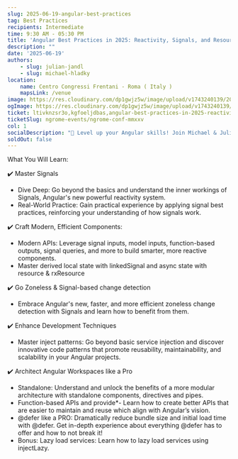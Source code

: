 ```yaml
---
slug: 2025-06-19-angular-best-practices
tag: Best Practices
recipients: Intermediate
time: 9:30 AM - 05:30 PM
title: 'Angular Best Practices in 2025: Reactivity, Signals, and Resource Based Architecture'
description: ""
date: '2025-06-19'
authors: 
    - slug: julian-jandl
    - slug: michael-hladky
location: 
    name: Centro Congressi Frentani - Roma ( Italy )
    mapsLink: /venue
image: https://res.cloudinary.com/dp1gwjz5w/image/upload/v1743240139/2025/WORKSHOP__BEST_PRACTICE__OG_Image_brfagz.jpg
ogImage: https://res.cloudinary.com/dp1gwjz5w/image/upload/v1743240139/2025/WORKSHOP__BEST_PRACTICE__OG_Image_brfagz.jpg
ticket: ltivknzsr3o,kgfoeljdbas,angular-best-practices-in-2025-reactivity-signals-and-resource-based-architecture,ngrome-in-person-regular-june-27-2024, hc62nqsi8uk
ticketSlug: ngrome-events/ngrome-conf-mmxxv
col: 1
socialDescription: "🚀 Level up your Angular skills! Join Michael & Julian's workshop: Angular Best Practices in 2025: Reactivity, Signals, and Resource-Based Architecture. Master Signals, build efficient components, go zoneless, and architect like a pro. Learn more & register! #NGRome #Angular #Signals #Workshop"
soldOut: false
---
```


What You Will Learn:

✔️ Master Signals
- Dive Deep: Go beyond the basics and understand the inner workings of Signals, Angular's new powerful reactivity system.
- Real-World Practice: Gain practical experience by applying signal best practices, reinforcing your understanding of how signals work.

✔️ Craft Modern, Efficient Components:
- Modern APIs: Leverage signal inputs, model inputs, function-based outputs, signal queries, and more to build smarter, more reactive components.
- Master derived local state with linkedSignal and async state with resource & rxResource

✔️ Go Zoneless & Signal-based change detection
- Embrace Angular's new, faster, and more efficient zoneless change detection with Signals and learn how to benefit from them.

✔️ Enhance Development Techniques
- Master inject patterns: Go beyond basic service injection and discover innovative code patterns that promote reusability, maintainability, and scalability in your Angular projects.

✔️ Architect Angular Workspaces like a Pro
- Standalone: Understand and unlock the benefits of a more modular architecture with standalone components, directives and pipes.
- Function-based APIs and provide*- Learn how to create better APIs that are easier to maintain and reuse which align with Angular’s vision.
- @defer like a PRO: Dramatically reduce bundle size and initial load time with @defer. Get in-depth experience about everything @defer has to offer and how to not break it!
- Bonus: Lazy load services: Learn how to lazy load services using injectLazy.
